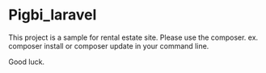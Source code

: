 # Pigbi_laravel
This project is a sample for rental estate site.
Please use the composer.
ex. composer install or composer update in your command line.

Good luck.
